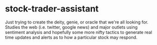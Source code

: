 # stock-trader-assistant
Just trying to create the deity, genie, or oracle that we're all looking for. Studies the web (i.e. twitter, google news) and major outlets using sentiment analysis and hopefully some more nifty tactics to generate real time updates and alerts as to how a particular stock may respond.
